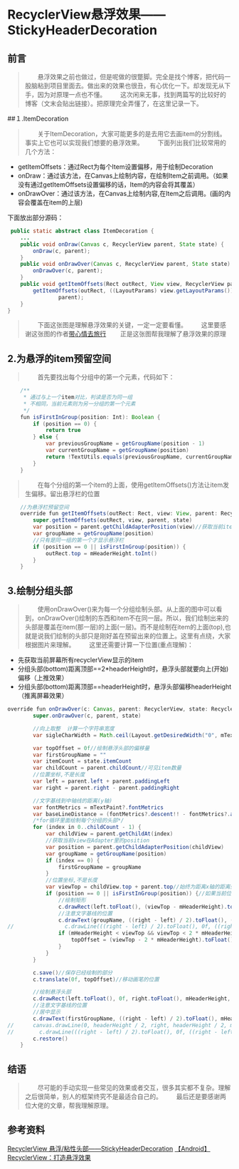 RecyclerView悬浮效果——StickyHeaderDecoration
=======
前言
-------
>　　悬浮效果之前也做过，但是呢做的很蹩脚。完全是找个博客，把代码一股脑粘到项目里面去。做出来的效果也很丑，有心优化一下。却发现无从下手，因为对原理一点也不懂。
>　　这次闲来无事，找到两篇写的比较好的博客（文末会贴出链接）。把原理完全弄懂了，在这里记录一下。

##１.ItemDecoration
>　　关于ItemDecoration，大家可能更多的是去用它去画item的分割线。事实上它也可以实现我们想要的悬浮效果。
>　　下面列出我们比较常用的几个方法：

 * getItemOffsets：通过Rect为每个Item设置偏移，用于绘制Decoration
 * onDraw：通过该方法，在Canvas上绘制内容，在绘制Item之前调用。（如果没有通过getItemOffsets设置偏移的话，Item的内容会将其覆盖）
 * onDrawOver：通过该方法，在Canvas上绘制内容,在Item之后调用。(画的内容会覆盖在item的上层)

下面放出部分源码：

```java
 public static abstract class ItemDecoration {
    ...
    public void onDraw(Canvas c, RecyclerView parent, State state) {
        onDraw(c, parent);
    }
    public void onDrawOver(Canvas c, RecyclerView parent, State state) {
        onDrawOver(c, parent);
    }
    public void getItemOffsets(Rect outRect, View view, RecyclerView parent, State state) {
        getItemOffsets(outRect, ((LayoutParams) view.getLayoutParams()).getViewLayoutPosition(),
                parent);
    }
}
```

>　　下面这张图是理解悬浮效果的关键，一定一定要看懂。
>　　这里要感谢这张图的作者<a href="https://www.jianshu.com/u/769d3d3a9d4b">带心情去旅行</a>
>　　正是这张图帮我理解了悬浮效果的原理




2.为悬浮的item预留空间
------
>　　首先要找出每个分组中的第一个元素，代码如下：

```java
	/**
     * 通过与上一个item对比，判读是否为同一组
     * 不相同，当前元素则为另一分组的第一个元素
     */
    fun isFirstInGroup(position: Int): Boolean {
        if (position == 0) {
            return true
        } else {
            var previousGroupName = getGroupName(position - 1)
            var currentGroupName = getGroupName(position)
            return !TextUtils.equals(previousGroupName, currentGroupName)
        }
    }
```

>　　在每个分组的第一个item的上面，使用getItemOffsets()方法让item发生偏移。留出悬浮栏的位置

```java
	//为悬浮栏预留空间
    override fun getItemOffsets(outRect: Rect, view: View, parent: RecyclerView, state: RecyclerView.State) {
        super.getItemOffsets(outRect, view, parent, state)
        var position = parent.getChildAdapterPosition(view)//获取当前item的位置
        var groupName = getGroupName(position)
        //只有是同一组的第一个才显示悬浮栏
        if (position == 0 || isFirstInGroup(position)) {
            outRect.top = mHeaderHeight.toInt()
        }
    }
```


3.绘制分组头部
---------
>　　使用onDrawOver()来为每一个分组绘制头部。从上面的图中可以看到，onDrawOver()绘制的东西和item不在同一层。所以，我们绘制出来的头部是覆盖在item(那一层)的上面(一层)。而不是绘制在item的上面(top),也就是说我们绘制的头部只是刚好盖在预留出来的位置上。这里有点绕，大家根据图片来理解。
>　　这里还需要计算一下位置(重点理解)：
* 先获取当前屏幕所有recyclerView显示的item 
* 分组头部(bottom)距离顶部==2*headerHeight时，悬浮头部就要向上(开始)偏移（上推效果）
* 分组头部(bottom)距离顶部==headerHeight时，悬浮头部偏移headerHeight（推离屏幕效果） 

```java
override fun onDrawOver(c: Canvas, parent: RecyclerView, state: RecyclerView.State) {
        super.onDrawOver(c, parent, state)

        //向上取整  计算一个字符串宽度
        var sigleCharWidth = Math.ceil(Layout.getDesiredWidth("0", mTextPaint).toDouble())

        var topOffset = 0f//绘制悬浮头部的偏移量
        var firstGroupName = ""
        var itemCount = state.itemCount
        var childCount = parent.childCount//可见item数量
        //位置坐标,不是长度
        var left = parent.left + parent.paddingLeft
        var right = parent.right - parent.paddingRight

        //文字基线到中轴线的距离(y轴)
        var fontMetrics = mTextPaint?.fontMetrics
        var baseLineDistance = (fontMetrics?.descent!! - fontMetrics?.ascent!!) / 2 - fontMetrics?.descent!!
        /*for循环里面绘制每个分组的头部*/
        for (index in 0..childCount - 1) {
            var childView = parent.getChildAt(index)
            //获取当前view在Adapter里的position
            var position = parent.getChildAdapterPosition(childView)
            var groupName = getGroupName(position)
            if (index == 0) {
                firstGroupName = groupName
            }
            //位置坐标,不是长度
            var viewTop = childView.top + parent.top//始终为距离x轴的距离坐标
            if (position == 0 || isFirstInGroup(position)) {//如果当前位置为0或者是分组中的第一个
                //绘制矩形
                c.drawRect(left.toFloat(), (viewTop - mHeaderHeight).toFloat(), right.toFloat(), viewTop.toFloat(), mRectPaint)
                //注意文字基线的位置
                c.drawText(groupName, ((right - left) / 2).toFloat(), (viewTop - mHeaderHeight / 2 + baseLineDistance).toFloat(), mTextPaint)
//                c.drawLine(((right - left) / 2).toFloat(), 0f, ((right - left) / 2).toFloat(), mHeaderHeight, mTextPaint);//画条线看看文字居中不
                if (mHeaderHeight < viewTop && viewTop < 2 * mHeaderHeight) {//距离坐标位于一个高度和两个高度直接
                    topOffset = (viewTop - 2 * mHeaderHeight).toFloat()
                }
            }
        }

        c.save()//保存已经绘制的部分
        c.translate(0f, topOffset)//移动画笔的位置

        //绘制悬浮头部
        c.drawRect(left.toFloat(), 0f, right.toFloat(), mHeaderHeight, mRectPaint)
        //注意文字基线的位置
        //居中显示
        c.drawText(firstGroupName, ((right - left) / 2).toFloat(), mHeaderHeight / 2 + baseLineDistance, mTextPaint)
//      canvas.drawLine(0, headerHeight / 2, right, headerHeight / 2, mHeaderTxtPaint);//画条线看看文字居中不
//        c.drawLine(((right - left) / 2).toFloat(), 0f, ((right - left) / 2).toFloat(), mHeaderHeight, mTextPaint);//画条线看看文字居中不
        c.restore()
    }


```

结语
--------
>　　尽可能的手动实现一些常见的效果或者交互，很多其实都不复杂。理解之后很简单，别人的框架终究不是最适合自己的。
>　　最后还是要感谢两位大佬的文章，帮我理解原理。

参考资料
--------
<a href="https://blog.csdn.net/qian520ao/article/details/76167193">RecyclerView 悬浮/粘性头部——StickyHeaderDecoration</a>
<a href="https://www.jianshu.com/p/b335b620af39">【Android】RecyclerView：打造悬浮效果</a>


